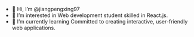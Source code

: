 - 👋 Hi, I’m @jiangpengxing97
- 👀 I’m interested in Web development student skilled in React.js. 
- 🌱 I’m currently learning Committed to creating interactive, user-friendly web applications.

